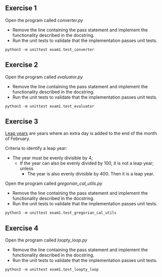 ## Exercise 1

Open the program called *converter.py*

* Remove the line containing the pass statement and implement the functionality described in the docstring.
* Run the unit tests to validate that the implementation passes unit tests. 

```
python3 -m unittest exam1.test_converter
```

## Exercise 2

Open the program called *evaluator.py*

* Remove the line containing the pass statement and implement the functionality described in the docstring.
* Run the unit tests to validate that the implementation passes unit tests. 

```
python3 -m unittest exam1.test_evaluator
```

## Exercise 3 

[Leap years](https://www.timeanddate.com/date/leapyear.html) are years where an extra day is added to the end of 
the month of February.

Criteria to identify a leap year:
* The year must be evenly divisible by 4;
    * If the year can also be evenly divided by 100, it is not a leap year; unless
        * The year is also evenly divisible by 400. Then it is a leap year.

Open the program called *gregorian_cal_utils.py*

* Remove the line containing the pass statement and implement the functionality described in the docstring.
* Run the unit tests to validate that the implementation passes unit tests. 

```
python3 -m unittest exam1.test_gregorian_cal_utils
```

## Exercise 4

Open the program called *loopty_loop.py*

* Remove the line containing the pass statement and implement the functionality described in the docstring.
* Run the unit tests to validate that the implementation passes unit tests. 

```
python3 -m unittest exam1.test_loopty_loop
```
